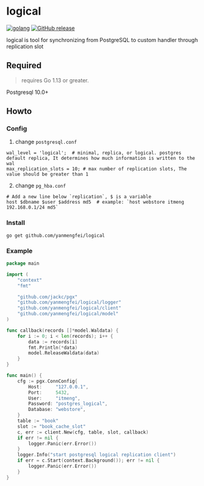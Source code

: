 # logical

[![golang](https://img.shields.io/badge/Language-Go-green.svg?style=flat)](https://golang.org)
[![GitHub release](https://img.shields.io/github/release/yanmengfei/logical.svg)](https://github.com/yanmengfei/logical/releases)

logical is tool for synchronizing from PostgreSQL to custom handler through replication slot

## Required
> requires Go 1.13 or greater.

Postgresql 10.0+

## Howto

### Config

1. change `postgresql.conf`

```
wal_level = 'logical';  # minimal, replica, or logical. postgres default replica, It determines how much information is written to the wal
max_replication_slots = 10; # max number of replication slots, The value should be greater than 1
```

2. change `pg_hba.conf`

```
# Add a new line below `replication`, $ is a variable
host $dbname $user $address md5  # example: `host webstore itmeng 192.168.0.1/24 md5`
```

### Install

```shell
go get github.com/yanmengfei/logical
```

### Example

```go
package main

import (
	"context"
	"fmt"

	"github.com/jackc/pgx"
	"github.com/yanmengfei/logical/logger"
	"github.com/yanmengfei/logical/client"
	"github.com/yanmengfei/logical/model"
)

func callback(records []*model.Waldata) {
    for i := 0; i < len(records); i++ {
        data := records[i]
        fmt.Println(*data)
        model.ReleaseWaldata(data)
    }
}

func main() {
    cfg := pgx.ConnConfig{
        Host:     "127.0.0.1",
        Port:     5432,
        User:     "itmeng",
        Password: "postgres_logical",
        Database: "webstore",
    }
    table := "book"
    slot := "book_cache_slot"
    c, err := client.New(cfg, table, slot, callback)
    if err != nil {
        logger.Panic(err.Error())
    }
    logger.Info("start postgresql logical replication client")
    if err = c.Start(context.Background()); err != nil {
    	logger.Panic(err.Error())
    }
}
```
